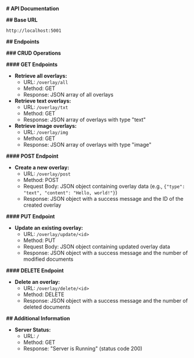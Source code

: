  **# API Documentation**

**## Base URL**

`http://localhost:5001`

**## Endpoints**

**### CRUD Operations**

**#### GET Endpoints**

* **Retrieve all overlays:**
    * URL: `/overlay/all`
    * Method: GET
    * Response: JSON array of all overlays
* **Retrieve text overlays:**
    * URL: `/overlay/txt`
    * Method: GET
    * Response: JSON array of overlays with type "text"
* **Retrieve image overlays:**
    * URL: `/overlay/img`
    * Method: GET
    * Response: JSON array of overlays with type "image"

**#### POST Endpoint**

* **Create a new overlay:**
    * URL: `/overlay/post`
    * Method: POST
    * Request Body: JSON object containing overlay data (e.g., `{"type": "text", "content": "Hello, world!"}`)
    * Response: JSON object with a success message and the ID of the created overlay

**#### PUT Endpoint**

* **Update an existing overlay:**
    * URL: `/overlay/update/<id>`
    * Method: PUT
    * Request Body: JSON object containing updated overlay data
    * Response: JSON object with a success message and the number of modified documents

**#### DELETE Endpoint**

* **Delete an overlay:**
    * URL: `/overlay/delete/<id>`
    * Method: DELETE
    * Response: JSON object with a success message and the number of deleted documents

**## Additional Information**

* **Server Status:**
    * URL: `/`
    * Method: GET
    * Response: "Server is Running" (status code 200)
